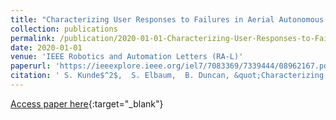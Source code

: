 ```yaml
---
title: "Characterizing User Responses to Failures in Aerial Autonomous Systems"
collection: publications
permalink: /publication/2020-01-01-Characterizing-User-Responses-to-Failures-in-Aerial-Autonomous-Systems
date: 2020-01-01
venue: 'IEEE Robotics and Automation Letters (RA-L)'
paperurl: 'https://ieeexplore.ieee.org/iel7/7083369/7339444/08962167.pdf?casa_token=NLG3H0otjkcAAAAA:Nv6Fhyk-2m_7gkJUQDlpccpi8ZSGz3rf9GtjOGzjhvmr3_aMF6HPqpqNfFEcYNLxdrP1B01bhw'
citation: ' S. Kunde$^2$,  S. Elbaum,  B. Duncan, &quot;Characterizing User Responses to Failures in Aerial Autonomous Systems.&quot; IEEE Robotics and Automation Letters (RA-L), 2020.'
---
```

[Access paper here](https://ieeexplore.ieee.org/iel7/7083369/7339444/08962167.pdf?casa_token=NLG3H0otjkcAAAAA:Nv6Fhyk-2m_7gkJUQDlpccpi8ZSGz3rf9GtjOGzjhvmr3_aMF6HPqpqNfFEcYNLxdrP1B01bhw){:target="_blank"}
